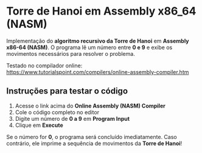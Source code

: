 # Torre de Hanoi em Assembly x86_64 (NASM)

Implementação do **algoritmo recursivo da Torre de Hanoi** em **Assembly x86-64 (NASM)**.
O programa lê um número entre **0 e 9** e exibe os movimentos necessários para resolver o problema.

Testado no compilador online: https://www.tutorialspoint.com/compilers/online-assembly-compiler.htm

## Instruções para testar o código
1. Acesse o link acima do **Online Assembly (NASM) Compiler**
2. Cole o código completo no editor
3. Digite um número de **0 a 9** em **Program Input**
4. Clique em **Execute**

Se o número for **0**, o programa será concluído imediatamente. Caso contrário, ele imprime a sequência de movimentos da **Torre de Hanoi**!
